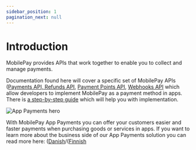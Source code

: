 ```yaml
---
sidebar_position: 1
pagination_next: null
---
```


# Introduction

MobilePay provides APIs that work together to enable you to collect and manage payments.

Documentation found here will cover a specific set of MobilePay APIs ([Payments API, Refunds API](/docs/app-payments/payments-refunds/overview.md), [Payment Points API](payment-points.md), [Webhooks API](webhooks.md) which allow developers to implement MobilePay as a payment method in apps. There is [a step-by-step guide](/docs/app-payments/guides/how-it-works.mdx) which will help you with implementation.

![App Payments hero](/img/Hero_AppS.jpg)

With MobilePay App Payments you can offer your customers easier and faster payments when purchasing goods or services in apps. If you want to learn more about the business side of our App Payments solution you can read more here: ([Danish](https://mobilepay.dk/erhverv/apps-og-webshops/mobilepay-app-betalinger)/([Finnish](https://mobilepay.fi/yrityksille/sovellukset-ja-verkkokaupat/mobilepay-app-payments)